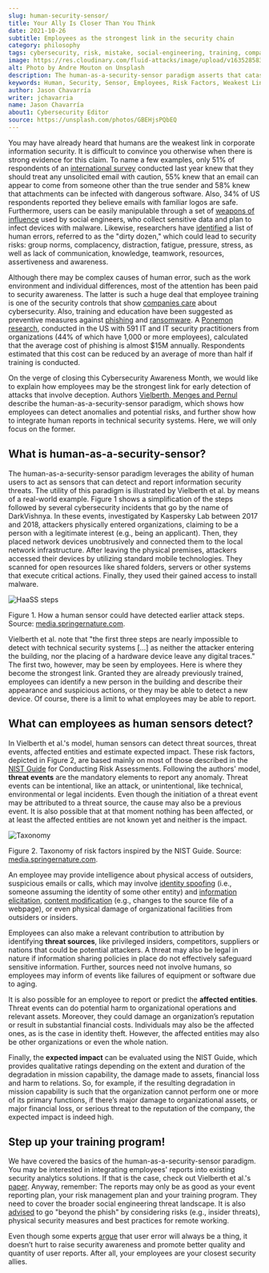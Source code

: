 ```yaml
---
slug: human-security-sensor/
title: Your Ally Is Closer Than You Think
date: 2021-10-26
subtitle: Employees as the strongest link in the security chain
category: philosophy
tags: cybersecurity, risk, mistake, social-engineering, training, company
image: https://res.cloudinary.com/fluid-attacks/image/upload/v1635285831/blog/human-security-sensor/cover_haass.webp
alt: Photo by Andre Mouton on Unsplash
description: The human-as-a-security-sensor paradigm asserts that catastrophe can be prevented if employees are trained to report threat events promptly. Learn more here.
keywords: Human, Security, Sensor, Employees, Risk Factors, Weakest Link, Reporting, Ethical Hacking, Pentesting
author: Jason Chavarría
writer: jchavarria
name: Jason Chavarría
about1: Cybersecurity Editor
source: https://unsplash.com/photos/GBEHjsPQbEQ
---
```


You may have already heard that humans are the weakest link in corporate
information security. It is difficult to convince you otherwise when
there is strong evidence for this claim. To name a few examples, only
51% of respondents of an [international
survey](https://www.proofpoint.com/sites/default/files/threat-reports/pfpt-us-tr-state-of-the-phish-2021.pdf)
conducted last year knew that they should treat any unsolicited email
with caution, 55% knew that an email can appear to come from someone
other than the true sender and 58% knew that attachments can be infected
with dangerous software. Also, 34% of US respondents reported they
believe emails with familiar logos are safe. Furthermore, users can be
easily manipulable through a set of [weapons of
influence](../social-engineering/) used by social engineers, who collect
sensitive data and plan to infect devices with malware. Likewise,
researchers have
[identified](https://web.archive.org/web/20170224152147/https://www.faa.gov/about/initiatives/maintenance_hf/library/documents/media/human_factors_maintenance/human_error_in_aviation_maintenance.pdf)
a list of human errors, referred to as the "dirty dozen," which could
lead to security risks: group norms, complacency, distraction, fatigue,
pressure, stress, as well as lack of communication, knowledge, teamwork,
resources, assertiveness and awareness.

Although there may be complex causes of human error, such as the work
environment and individual differences, most of the attention has been
paid to security awareness. The latter is such a huge deal that employee
training is one of the security controls that show [companies
care](https://www.gartner.com/en/articles/4-metrics-that-prove-your-cybersecurity-program-works)
about cybersecurity. Also, training and education have been suggested as
preventive measures against
[phishing](https://www.proofpoint.com/sites/default/files/threat-reports/pfpt-us-tr-state-of-the-phish-2021.pdf)
and
[ransomware](https://www.proofpoint.com/sites/default/files/e-books/pfpt-us-eb-2021-ransomware-survival-guide.pdf).
A [Ponemon
research](https://www.proofpoint.com/sites/default/files/analyst-reports/pfpt-us-ar-ponemon-2021-cost-of-phishing-study.pdf),
conducted in the US with 591 IT and IT security practitioners from
organizations (44% of which have 1,000 or more employees), calculated
that the average cost of phishing is almost $15M annually. Respondents
estimated that this cost can be reduced by an average of more than half
if training is conducted.

On the verge of closing this Cybersecurity Awareness Month, we would
like to explain how employees may be the strongest link for early
detection of attacks that involve deception. Authors [Vielberth, Menges
and
Pernul](https://cybersecurity.springeropen.com/articles/10.1186/s42400-019-0040-0)
describe the human-as-a-security-sensor paradigm, which shows how
employees can detect anomalies and potential risks, and further show how
to integrate human reports in technical security systems. Here, we will
only focus on the former.

## What is human-as-a-security-sensor?

The human-as-a-security-sensor paradigm leverages the ability of human
users to act as sensors that can detect and report information security
threats. The utility of this paradigm is illustrated by Vielberth et al.
by means of a real-world example. Figure 1 shows a simplification of the
steps followed by several cybersecurity incidents that go by the name of
DarkVishnya. In these events, investigated by Kaspersky Lab between 2017
and 2018, attackers physically entered organizations, claiming to be a
person with a legitimate interest (e.g., being an applicant). Then, they
placed network devices unobtrusively and connected them to the local
network infrastructure. After leaving the physical premises, attackers
accessed their devices by utilizing standard mobile technologies. They
scanned for open resources like shared folders, servers or other systems
that execute critical actions. Finally, they used their gained access to
install malware.

<div class="imgblock">

![HaaSS steps](https://res.cloudinary.com/fluid-attacks/image/upload/v1635290618/blog/human-security-sensor/haass-figure-1.webp)

<div class="title">

Figure 1. How a human sensor could have detected earlier attack steps. Source: [media.springernature.com](https://media.springernature.com/full/springer-static/image/art%3A10.1186%2Fs42400-019-0040-0/MediaObjects/42400_2019_40_Fig1_HTML.png?as=webp).

</div>

</div>

Vielberth et al. note that "the first three steps are nearly impossible
to detect with technical security systems \[…​\] as neither the attacker
entering the building, nor the placing of a hardware device leave any
digital traces." The first two, however, may be seen by employees. Here
is where they become the strongest link. Granted they are already
previously trained, employees can identify a new person in the building
and describe their appearance and suspicious actions, or they may be
able to detect a new device. Of course, there is a limit to what
employees may be able to report.

## What can employees as human sensors detect?

In Vielberth et al.'s model, human sensors can detect threat sources,
threat events, affected entities and estimate expected impact. These
risk factors, depicted in Figure 2, are based mainly on most of those
described in the [NIST
Guide](https://nvlpubs.nist.gov/nistpubs/legacy/sp/nistspecialpublication800-30r1.pdf)
for Conducting Risk Assessments. Following the authors' model, **threat
events** are the mandatory elements to report any anomaly. Threat events
can be intentional, like an attack, or unintentional, like technical,
environmental or legal incidents. Even though the initiation of a threat
event may be attributed to a threat source, the cause may also be a
previous event. It is also possible that at that moment nothing has been
affected, or at least the affected entities are not known yet and
neither is the impact.

<div class="imgblock">

![Taxonomy](https://res.cloudinary.com/fluid-attacks/image/upload/v1635290618/blog/human-security-sensor/haass-figure-2.webp)

<div class="title">

Figure 2. Taxonomy of risk factors inspired by the NIST Guide. Source: [media.springernature.com](https://media.springernature.com/full/springer-static/image/art%3A10.1186%2Fs42400-019-0040-0/MediaObjects/42400_2019_40_Fig3_HTML.png?as=webp).

</div>

</div>

An employee may provide intelligence about physical access of outsiders,
suspicious emails or calls, which may involve [identity
spoofing](https://capec.mitre.org/data/definitions/151.html) (i.e.,
someone assuming the identity of some other entity) and [information
elicitation](https://capec.mitre.org/data/definitions/410.html),
[content
modification](https://capec.mitre.org/data/definitions/148.html) (e.g.,
changes to the source file of a webpage), or even physical damage of
organizational facilities from outsiders or insiders.

Employees can also make a relevant contribution to attribution by
identifying **threat sources**, like privileged insiders, competitors,
suppliers or nations that could be potential attackers. A threat may
also be legal in nature if information sharing policies in place do not
effectively safeguard sensitive information. Further, sources need not
involve humans, so employees may inform of events like failures of
equipment or software due to aging.

It is also possible for an employee to report or predict the **affected
entities**. Threat events can do potential harm to organizational
operations and relevant assets. Moreover, they could damage an
organization’s reputation or result in substantial financial costs.
Individuals may also be the affected ones, as is the case in identity
theft. However, the affected entities may also be other organizations or
even the whole nation.

Finally, the **expected impact** can be evaluated using the NIST Guide,
which provides qualitative ratings depending on the extent and duration
of the degradation in mission capability, the damage made to assets,
financial loss and harm to relations. So, for example, if the resulting
degradation in mission capability is such that the organization cannot
perform one or more of its primary functions, if there’s major damage to
organizational assets, or major financial loss, or serious threat to the
reputation of the company, the expected impact is indeed high.

## Step up your training program!

We have covered the basics of the human-as-a-security-sensor paradigm.
You may be interested in integrating employees' reports into existing
security analytics solutions. If that is the case, check out Vielberth
et al.'s
[paper](https://cybersecurity.springeropen.com/articles/10.1186/s42400-019-0040-0).
Anyway, remember: The reports may only be as good as your event
reporting plan, your risk management plan and your training program.
They need to cover the broader social engineering threat landscape. It
is also
[advised](https://www.proofpoint.com/sites/default/files/threat-reports/pfpt-us-tr-state-of-the-phish-2021.pdf)
to go "beyond the phish" by considering risks (e.g., insider threats),
physical security measures and best practices for remote working.

Even though some experts
[argue](https://threatpost.com/cybersecurity-failing-ransomware/175637/)
that user error will always be a thing, it doesn’t hurt to raise
security awareness and promote better quality and quantity of user
reports. After all, your employees are your closest security allies.
